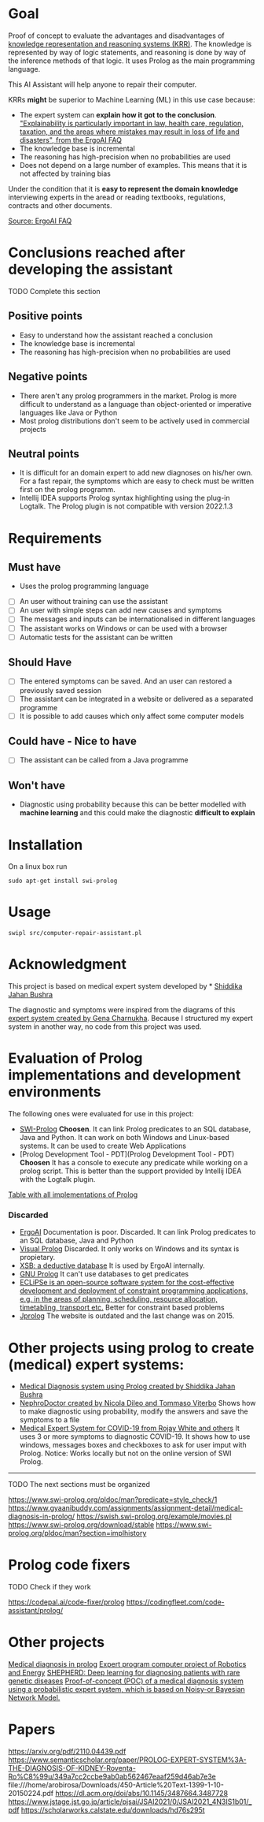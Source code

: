 # Goal
Proof of concept to evaluate the advantages and disadvantages of [knowledge representation and reasoning systems (KRR)](https://docs.google.com/document/d/1J_ASpGjDwgqMDzNgB-hqQC3keA8sIMZIHHs8gmJXG04/edit). The knowledge is represented by way of logic statements, and reasoning is done by way of the inference methods of that logic. It uses Prolog as the main programming language.

This AI Assistant will help anyone to repair their computer.

KRRs **might** be superior to Machine Learning (ML) in this use case because:
* The expert system can **explain how it got to the conclusion**. ["Explainability is particularly important in law, health care, regulation, 
  taxation, and the areas where mistakes may result in loss of life and disasters", from the ErgoAI FAQ](https://docs.google.com/document/d/1J_ASpGjDwgqMDzNgB-hqQC3keA8sIMZIHHs8gmJXG04/edit)
* The knowledge base is incremental
* The reasoning has high-precision when no probabilities are used
* Does not depend on a large number of examples. This means that it is not affected by training bias

Under the condition that it is **easy to represent the domain knowledge** interviewing experts in the aread or reading textbooks, regulations, 
contracts and other documents.

[Source: ErgoAI FAQ](https://docs.google.com/document/d/1J_ASpGjDwgqMDzNgB-hqQC3keA8sIMZIHHs8gmJXG04/edit)

# Conclusions reached after developing the assistant

TODO Complete this section

## Positive points
* Easy to understand how the assistant reached a conclusion
* The knowledge base is incremental
* The reasoning has high-precision when no probabilities are used

## Negative points
* There aren't any prolog programmers in the market. Prolog is more difficult to understand as a language than object-oriented or imperative languages like Java or Python
* Most prolog distributions don't seem to be actively used in commercial projects


## Neutral points

* It is difficult for an domain expert to add new diagnoses on his/her own. For a fast repair, the symptoms which are easy to check must be written first on the prolog programm. 
* Intellij IDEA supports Prolog syntax highlighting using the plug-in Logtalk. The Prolog plugin is not compatible with version 2022.1.3 

# Requirements

## Must have

* Uses the prolog programming language
- [ ] An user without training can use the assistant
- [ ] An user with simple steps can add new causes and symptoms
- [ ] The messages and inputs can be internationalised in different languages
- [ ] The assistant works on Windows or can be used with a browser
- [ ] Automatic tests for the assistant can be written

## Should Have
- [ ] The entered symptoms can be saved. And an user can restored a previously saved session
- [ ] The assistant can be integrated in a website or delivered as a separated programme
- [ ] It is possible to add causes which only affect some computer models

## Could have - Nice to have
- [ ] The assistant can be called from a Java programme

## Won't have

* Diagnostic using probability because this can be better modelled with **machine learning** and this could make the diagnostic **difficult to explain**

# Installation

On a linux box run

~~~
sudo apt-get install swi-prolog
~~~

# Usage

~~~
swipl src/computer-repair-assistant.pl
~~~

# Acknowledgment

This project is based on medical expert system developed by * [Shiddika Jahan Bushra](https://github.com/sjbushra/Medical-Diagnosis-system-using-Prolog/)

The diagnostic and symptoms were inspired from the diagrams of this [expert system created by Gena Charnukha](https://roboticsandenergy.com/projects/expert-program-computer-project/). Because I structured my expert system in another way, no code from this project was used.

# Evaluation of Prolog implementations and development environments

The following ones were evaluated for use in this project:

* [SWI-Prolog](https://www.swi-prolog.org/) **Choosen**. It can link Prolog predicates to an SQL database, Java and Python. It can work on both Windows and Linux-based systems. It can be used to create Web Applications
* [Prolog Development Tool - PDT](Prolog Development Tool - PDT) **Choosen** It has a console to execute any predicate while working on a prolog script. This is better than the support provided by Intellij IDEA with the Logtalk plugin.

[Table with all implementations of Prolog](https://en.wikipedia.org/wiki/Comparison_of_Prolog_implementations)

### Discarded

* [ErgoAI](https://github.com/ErgoAI) Documentation is poor. Discarded. It can link Prolog predicates to an SQL database, Java and Python
* [Visual Prolog](https://www.visual-prolog.com/) Discarded. It only works on Windows and its syntax is propietary.
* [XSB: a deductive database](https://xsb.sourceforge.net/) It is used by ErgoAI internally.
* [GNU Prolog](https://www.gprolog.org/) It can't use databases to get predicates
* [ECLiPSe is an open-source software system for the cost-effective development and deployment of constraint programming applications, e.g. in the areas of planning, scheduling, resource allocation, timetabling, transport etc.](http://www.eclipseclp.org/) Better for constraint based problems
* [Jprolog](https://github.com/jiprolog/jiprolog/releases) The website is outdated and the last change was on 2015.

# Other projects using prolog to create (medical) expert systems:

* [Medical Diagnosis system using Prolog created by Shiddika Jahan Bushra](https://github.com/sjbushra/Medical-Diagnosis-system-using-Prolog/)
* [NephroDoctor created by Nicola Dileo and Tommaso Viterbo](https://github.com/nicoladileo/NephroDoctor) Shows how to make diagnostic using  probability, modify the answers and save the symptoms to a file
* [Medical Expert System for COVID-19 from Rojay White and others](https://github.com/R-White-0/Medical-Expert-System) It uses 3 or more symptoms 
  to diagnostic COVID-19. It shows how to use windows, messages boxes and checkboxes to ask for user imput with Prolog. Notice: Works locally but not on the online version of SWI Prolog.



--------

TODO The next sections must be organized


https://www.swi-prolog.org/pldoc/man?predicate=style_check/1
https://www.gyaanibuddy.com/assignments/assignment-detail/medical-diagnosis-in-prolog/
https://swish.swi-prolog.org/example/movies.pl
https://www.swi-prolog.org/download/stable
https://www.swi-prolog.org/pldoc/man?section=implhistory

# Prolog code fixers

TODO Check if they work

https://codepal.ai/code-fixer/prolog
https://codingfleet.com/code-assistant/prolog/

# Other projects
[Medical diagnosis in prolog](https://www.gyaanibuddy.com/assignments/assignment-detail/medical-diagnosis-in-prolog/)
[Expert program computer project of Robotics and Energy](https://roboticsandenergy.com/projects/expert-program-computer-project/)
[SHEPHERD: Deep learning for diagnosing patients with rare genetic diseases](https://github.com/mims-harvard/SHEPHERD)
[Proof-of-concept (POC) of a medical diagnosis system using a probabilistic expert system, which is based on Noisy-or Bayesian Network Model.](https://github.com/hidiryuzuguzel/medical-expert-system-poc/tree/master)

# Papers

https://arxiv.org/pdf/2110.04439.pdf
https://www.semanticscholar.org/paper/PROLOG-EXPERT-SYSTEM%3A-THE-DIAGNOSIS-OF-KIDNEY-Roventa-Ro%C8%99u/349a7cc2ccbe9ab0ab562467eaaf259d46ab7e3e
file:///home/arobirosa/Downloads/450-Article%20Text-1399-1-10-20150224.pdf
https://dl.acm.org/doi/abs/10.1145/3487664.3487728
https://www.jstage.jst.go.jp/article/pjsai/JSAI2021/0/JSAI2021_4N3IS1b01/_pdf
https://scholarworks.calstate.edu/downloads/hd76s295t
